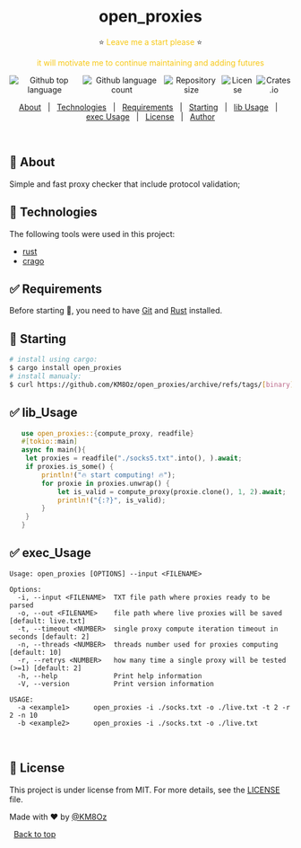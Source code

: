 

<h1 id="top" align="center">open_proxies</h1>
<p id="top" color="#343434" align="center">⭐️ <font color="#F7C815">Leave me a start please</font> ⭐️</p>
<p id="top" align="center">
<font color="#F7C815">it will motivate me to continue maintaining and adding futures</font></p>
<div align="center" style="display:flex;flex-direction:row;gap:5px; width:100%;justify-content:center;">
  <img alt="Github top language" href="https://crates.io/crates/tinkoffpay" src="https://img.shields.io/github/languages/top/KM8Oz/open_proxies?color=56BEB8">

  <img alt="Github language count" href="https://crates.io/crates/tinkoffpay" src="https://img.shields.io/github/languages/count/KM8Oz/open_proxies?color=56BEB8">

  <img alt="Repository size" href="https://crates.io/crates/tinkoffpay" src="https://img.shields.io/github/repo-size/KM8Oz/open_proxies?color=56BEB8">

  <img alt="License" href="https://crates.io/crates/tinkoffpay" src="https://img.shields.io/github/license/KM8Oz/open_proxies?color=56BEB8">
  <img alt="Crates.io" href="https://crates.io/crates/tinkoffpay" src="https://img.shields.io/crates/v/tinkoffpay?color=56BEB8&label=tinkoffpay">
  <!-- <img alt="Github issues" src="https://img.shields.io/github/issues/KM8Oz/open_proxies?color=56BEB8" /> -->

  <!-- <img alt="Github forks" src="https://img.shields.io/github/forks/KM8Oz/open_proxies?color=56BEB8" /> -->

  <!-- <img alt="Github stars" src="https://img.shields.io/github/stars/KM8Oz/open_proxies?color=56BEB8" /> -->
</div>

<!-- Status -->

<!-- <h4 align="center"> 
	🚧  TinkoffPay 🚀 Under construction...  🚧
</h4> 

<hr> -->

<p align="center" >
  <a href="#-about">About</a> &#xa0; | &#xa0; 
  <!-- <a href="#sparkles-features">Features</a> &#xa0; | &#xa0; -->
  <a href="#-technologies">Technologies</a> &#xa0; | &#xa0;
  <a href="#-requirements">Requirements</a> &#xa0; | &#xa0;
  <a href="#-starting">Starting</a> &#xa0; | &#xa0;
  <a href="#-lib_usage">lib Usage</a> &#xa0; | &#xa0;
  <a href="#-exec_Usage">exec Usage</a> &#xa0; | &#xa0;
  <a href="#-license">License</a> &#xa0; | &#xa0;
  <a href="https://github.com/KM8Oz" target="_blank">Author</a>
</p>

<br>

## 🎯 About ##

Simple and fast proxy checker that include protocol validation; 

## 🚀 Technologies ##

The following tools were used in this project:

- [rust](https://www.rust-lang.org/)
- [crago](https://crates.io/)

## ✅ Requirements ##

Before starting :checkered_flag:, you need to have [Git](https://git-scm.com) and [Rust](https://www.rust-lang.org/) installed.

## 🏁 Starting ##

```bash
# install using cargo:
$ cargo install open_proxies
# install manualy:
$ curl https://github.com/KM8Oz/open_proxies/archive/refs/tags/[binary]
```

## ✅ lib_Usage ##

```rust
   use open_proxies::{compute_proxy, readfile}
   #[tokio::main]
   async fn main(){
    let proxies = readfile("./socks5.txt".into(), ).await;
    if proxies.is_some() {
        println!("🔥 start computing! 🔥");
        for proxie in proxies.unwrap() {
            let is_valid = compute_proxy(proxie.clone(), 1, 2).await;
            println!("{:?}", is_valid);
        }
    }
   }
```

## ✅ exec_Usage ##

```
Usage: open_proxies [OPTIONS] --input <FILENAME>

Options:
  -i, --input <FILENAME>  TXT file path where proxies ready to be parsed
  -o, --out <FILENAME>    file path where live proxies will be saved [default: live.txt]
  -t, --timeout <NUMBER>  single proxy compute iteration timeout in seconds [default: 2]
  -n, --threads <NUMBER>  threads number used for proxies computing [default: 10]
  -r, --retrys <NUMBER>   how many time a single proxy will be tested (>=1) [default: 2]
  -h, --help              Print help information
  -V, --version           Print version information

USAGE:
  -a <example1>      open_proxies -i ./socks.txt -o ./live.txt -t 2 -r 2 -n 10
  -b <example2>      open_proxies -i ./socks.txt -o ./live.txt
```
&#xa0;
## 📝 License ##

This project is under license from MIT. For more details, see the [LICENSE](LICENCE.md) file.


Made with :heart: by <a href="https://github.com/KM8Oz" target="_blank">@KM8Oz</a>


&#xa0;
<a href="#top">Back to top</a>

